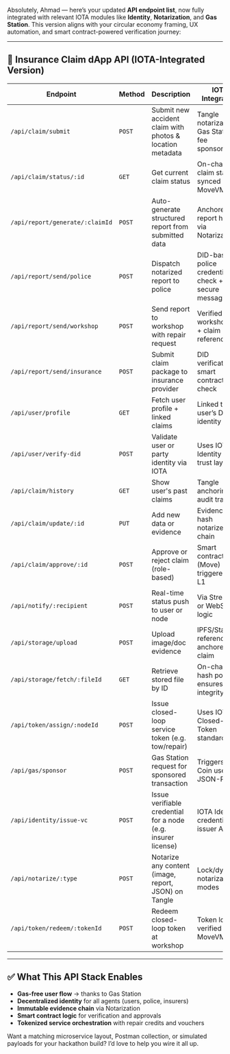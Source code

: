 Absolutely, Ahmad — here’s your updated **API endpoint list**, now fully integrated with relevant IOTA modules like **Identity**, **Notarization**, and **Gas Station**. This version aligns with your circular economy framing, UX automation, and smart contract-powered verification journey:

---

## 🔗 Insurance Claim dApp API (IOTA-Integrated Version)

| **Endpoint** | **Method** | **Description** | **IOTA Integration** |
|--------------|------------|------------------|----------------------|
| `/api/claim/submit` | `POST` | Submit new accident claim with photos & location metadata | Tangle notarization + Gas Station fee sponsorship |
| `/api/claim/status/:id` | `GET` | Get current claim status | On-chain claim status synced via MoveVM |
| `/api/report/generate/:claimId` | `POST` | Auto-generate structured report from submitted data | Anchored report hash via Notarization |
| `/api/report/send/police` | `POST` | Dispatch notarized report to police | DID-based police credential check + secure messaging |
| `/api/report/send/workshop` | `POST` | Send report to workshop with repair request | Verified workshop DID + claim reference |
| `/api/report/send/insurance` | `POST` | Submit claim package to insurance provider | DID verification + smart contract pre-check |
| `/api/user/profile` | `GET` | Fetch user profile + linked claims | Linked to user’s DID identity |
| `/api/user/verify-did` | `POST` | Validate user or party identity via IOTA | Uses IOTA Identity for trust layer |
| `/api/claim/history` | `GET` | Show user's past claims | Tangle anchoring audit trail |
| `/api/claim/update/:id` | `PUT` | Add new data or evidence | Evidence hash notarized on-chain |
| `/api/claim/approve/:id` | `POST` | Approve or reject claim (role-based) | Smart contract logic (Move) triggered on L1 |
| `/api/notify/:recipient` | `POST` | Real-time status push to user or node | Via Streams or WebSocket logic |
| `/api/storage/upload` | `POST` | Upload image/doc evidence | IPFS/Stardust reference anchored in claim |
| `/api/storage/fetch/:fileId` | `GET` | Retrieve stored file by ID | On-chain hash pointer ensures integrity |
| `/api/token/assign/:nodeId` | `POST` | Issue closed-loop service token (e.g. tow/repair) | Uses IOTA Closed-Loop Token standard |
| `/api/gas/sponsor` | `POST` | Gas Station request for sponsored transaction | Triggers Gas Coin use via JSON-RPC |
| `/api/identity/issue-vc` | `POST` | Issue verifiable credential for a node (e.g. insurer license) | IOTA Identity credential issuer API |
| `/api/notarize/:type` | `POST` | Notarize any content (image, report, JSON) on Tangle | Lock/dynamic notarization modes |
| `/api/token/redeem/:tokenId` | `POST` | Redeem closed-loop token at workshop | Token logic verified on MoveVM |

---

## ✅ What This API Stack Enables

- **Gas-free user flow** → thanks to Gas Station
- **Decentralized identity** for all agents (users, police, insurers)
- **Immutable evidence chain** via Notarization
- **Smart contract logic** for verification and approvals
- **Tokenized service orchestration** with repair credits and vouchers

Want a matching microservice layout, Postman collection, or simulated payloads for your hackathon build? I’d love to help you wire it all up.